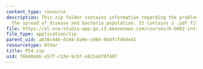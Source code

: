 ```yaml
---
content_type: resource
description: This zip folder contains information regarding the problem set 4 simulating
  the spread of disease and bacteria population. It contains 1 .pdf file, 2 .py files.
file: https://ol-ocw-studio-app-qa.s3.amazonaws.com/courses/6-0002-introduction-to-computational-thinking-and-data-science-fall-2016/f6b48ebba57fc33e9cb7e815abf8f407_PS4.zip
file_type: application/zip
parent_uid: a838c44e-dc04-ba9e-c064-66dfcfd64e41
resourcetype: Other
title: PS4.zip
uid: f6b48ebb-a57f-c33e-9cb7-e815abf8f407
---
```

